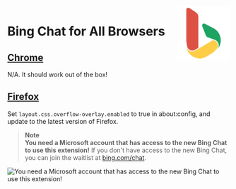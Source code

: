 <img style="vertical-align:middle;" align="right" src="public/icon1024.png" width="120px">

# Bing Chat for All Browsers

## [Chrome](https://chrome.google.com/webstore/detail/bing-chat-for-all-browser/jofbglonpbndadajbafmmaklbfbkggpo) 

N/A. It should work out of the box!

## [Firefox](https://addons.mozilla.org/en-US/firefox/addon/bing-chat-for-all-browsers/)

Set `layout.css.overflow-overlay.enabled` to true in about:config, and update to the latest version of Firefox.

> **Note**<br/>
> **You need a Microsoft account that has access to the new Bing Chat to use this extension!**
> If you don't have access to the new Bing Chat, you can join the waitlist at [bing.com/chat](https://bing.com/chat).

![You need a Microsoft account that has access to the new Bing Chat to use this extension!](https://user-images.githubusercontent.com/31657298/220756383-e0d1ae3f-37c4-46b3-990b-7670c02c378a.png)
